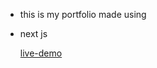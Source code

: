 * this is my portfolio made using
* next js

  [live-demo](https://port4-70f1a8id1-rehabgendy16-gmailcom.vercel.app/)